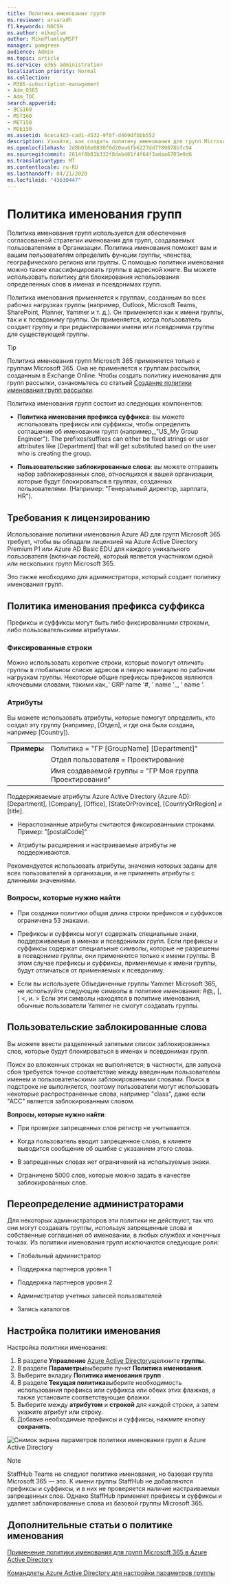 ```yaml
---
title: Политика именования групп
ms.reviewer: arvaradh
f1.keywords: NOCSH
ms.author: mikeplum
author: MikePlumleyMSFT
manager: pamgreen
audience: Admin
ms.topic: article
ms.service: o365-administration
localization_priority: Normal
ms.collection:
- M365-subscription-management
- Adm_O365
- Adm_TOC
search.appverid:
- BCS160
- MST160
- MET150
- MOE150
ms.assetid: 6ceca4d3-cad1-4532-9f0f-d469dfbbb552
description: Узнайте, как создать политику именования для групп Microsoft 365.
ms.openlocfilehash: 2d8b016e0830f0d20ea6fb6227dd7789878bfc94
ms.sourcegitcommit: 2614f8b81b332f8dab461f4f64f3adaa6703e0d6
ms.translationtype: MT
ms.contentlocale: ru-RU
ms.lasthandoff: 04/21/2020
ms.locfileid: "43630447"
---
```

# <a name="groups-naming-policy"></a>Политика именования групп

Политика именования групп используется для обеспечения согласованной стратегии именования для групп, создаваемых пользователями в Организации. Политика именования поможет вам и вашим пользователям определить функции группы, членства, географического региона или группы. С помощью политики именования можно также классифицировать группы в адресной книге. Вы можете использовать политику для блокирования использования определенных слов в именах и псевдонимах групп.

Политика именования применяется к группам, созданным во всех рабочих нагрузках группы (например, Outlook, Microsoft Teams, SharePoint, Planner, Yammer и т. д.). Он применяется как к имени группы, так и к псевдониму группы. Он применяется, когда пользователь создает группу и при редактировании имени или псевдонима группы для существующей группы.

> [!TIP]
> Политика именования групп Microsoft 365 применяется только к группам Microsoft 365. Она не применяется к группам рассылки, созданным в Exchange Online. Чтобы создать политику именования для групп рассылки, ознакомьтесь со статьей [Создание политики именования групп рассылки](https://docs.microsoft.com/exchange/recipients-in-exchange-online/manage-distribution-groups/create-group-naming-policy).

Политика именования групп состоит из следующих компонентов:

- **Политика именования префикса суффикса**: вы можете использовать префиксы или суффиксы, чтобы определить соглашение об именовании групп (например,\_"US\_My Group Engineer"). The prefixes/suffixes can either be fixed strings or user attributes like [Department] that will get substituted based on the user who is creating the group.

- **Пользовательские заблокированные слова**: вы можете отправить набор заблокированных слов, относящихся к вашей организации, которые будут блокироваться в группах, созданных пользователями. (Например: "Генеральный директор, зарплата, HR").

## <a name="licensing-requirements"></a>Требования к лицензированию

Использование политики именования Azure AD для групп Microsoft 365 требует, чтобы вы обладали лицензией на Azure Active Directory Premium P1 или Azure AD Basic EDU для каждого уникального пользователя (включая гостей), который является участником одной или нескольких групп Microsoft 365.

Это также необходимо для администратора, который создает политику именования групп.

## <a name="prefix-suffix-naming-policy"></a>Политика именования префикса суффикса

Префиксы и суффиксы могут быть либо фиксированными строками, либо пользовательскими атрибутами.

### <a name="fixed-strings"></a>Фиксированные строки

Можно использовать короткие строки, которые помогут отличать группы в глобальном списке адресов и левую навигацию по рабочим нагрузкам группы. Некоторые общие префиксы префиксов являются ключевыми словами, такими как\_' GRP name '\#, ' name '\_, ' name '.

### <a name="attributes"></a>Атрибуты

Вы можете использовать атрибуты, которые помогут определить, кто создал эту группу (например, [Отдел], и где она была создана, например [Country]).

|||
|:-----|:-----|
|**Примеры**|Политика = "ГР [GroupName] [Department]"|
||Отдел пользователя = Проектирование|
||Имя создаваемой группы = "ГР Моя группа Проектирование"|

Поддерживаемые атрибуты Azure Active Directory (Azure AD): [Department], [Company], [Office], [StateOrProvince], [CountryOrRegion] и [title].

- Нераспознанные атрибуты считаются фиксированными строками. Пример: "[postalCode]"

- Атрибуты расширения и настраиваемые атрибуты не поддерживаются.

Рекомендуется использовать атрибуты, значения которых заданы для всех пользователей в организации, и не применять атрибуты с длинными значениями.

### <a name="things-to-look-out-for"></a>Вопросы, которые нужно найти

- При создании политики общая длина строки префиксов и суффиксов ограничена 53 знаками.

- Префиксы и суффиксы могут содержать специальные знаки, поддерживаемые в именах и псевдонимах групп. Если префиксы и суффиксы содержат специальные символы, которые не разрешены в псевдониме группы, они применяются только к имени группы. В этом случае префиксы и суффиксы, применяемые к имени группы, будут отличаться от применяемых к псевдониму.

- Если вы используете Объединенные группы Yammer Microsoft 365, не используйте следующие символы в политике именования: \#@,, \[, \] \<, и. \> Если эти символы находятся в политике именования, обычные пользователи Yammer не смогут создавать группы.

## <a name="custom-blocked-words"></a>Пользовательские заблокированные слова

Вы можете ввести разделенный запятыми список заблокированных слов, которые будут блокироваться в именах и псевдонимах групп.

Поиск во вложенных строках не выполняется; в частности, для запуска сбоя требуется точное соответствие между введенным пользователем именем и пользовательскими заблокированными словами. Поиск в подстроке не выполняется, поэтому пользователи могут использовать некоторые распространенные слова, например "class", даже если "АСС" является заблокированным словом.

**Вопросы, которые нужно найти**:

- При проверке запрещенных слов регистр не учитывается.

- Когда пользователь вводит запрещенное слово, в клиенте выводится сообщение об ошибке с указанием этого слова.

- В запрещенных словах нет ограничений на используемые знаки.

- Ограничено 5000 слов, которые можно задать в качестве заблокированных слов.

## <a name="admin-override"></a>Переопределение администраторами

Для некоторых администраторов эти политики не действуют, так что они могут создавать группы, используя запрещенные слова и собственные соглашения об именовании, в любых службах и конечных точках. Из политики именования групп исключаются следующие роли:

- Глобальный администратор

- Поддержка партнеров уровня 1

- Поддержка партнеров уровня 2

- Администратор учетных записей пользователей

- Запись каталогов

## <a name="how-to-set-up-the-naming-policy"></a>Настройка политики именования

Настройка политики именования:

1. В разделе **Управление** [Azure Active Directory](https://aad.portal.azure.com)щелкните **группы**.
2. В разделе **Параметры**выберите пункт **Политика именования**.
3. Выберите вкладку **Политика именования групп** .
4. В разделе **Текущая политика**выберите необходимость использования префикса или суффикса или обеих этих флажков, а также установите соответствующие флажки.
5. Выберите между **атрибутом** и **строкой** для каждой строки, а затем укажите атрибут или строку.
6. Добавив необходимые префиксы и суффиксы, нажмите кнопку **сохранить**.

![Снимок экрана параметров политики именования групп в Azure Active Directory](../../media/groups-naming-policy-azure.png)

> [!NOTE]
> StaffHub Teams не следуют политике именования, но базовая группа Microsoft 365 — это. К имени группы StaffHub не добавляются префиксы и суффиксы, и в них не проверяется наличие настраиваемых запрещенных слов. Однако StaffHub применяет префиксы и суффиксы и удаляет заблокированные слова из базовой группы Microsoft 365.

## <a name="more-articles-on-naming-policy"></a>Дополнительные статьи о политике именования

[Применение политики именования для групп Microsoft 365 в Azure Active Directory](https://go.microsoft.com/fwlink/?linkid=868340)

[Командлеты Azure Active Directory для настройки параметров группы](https://go.microsoft.com/fwlink/?linkid=868341)
